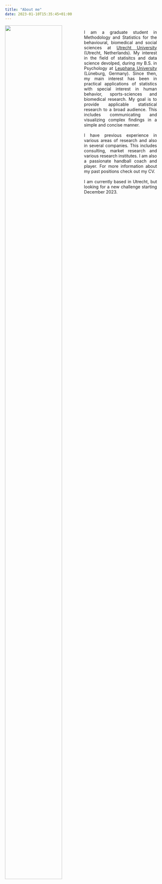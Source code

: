 ```yaml
---
title: "About me"
date: 2023-01-10T15:35:45+01:00
---
```


<div style="float: left; width: 52%;">
<img src = "/images/vacation_prof.png" width = 85% />
</div>

<div style="float: right; width: 48%;">
<p align="justify"> I am a graduate student in Methodology and Statistics for the behavioural, biomedical and social sciences at <a href="https://www.uu.nl/en">Utrecht University</a> (Utrecht, Netherlands). My interest in the field of statisitcs and data science devolped, during my B.S. in Psychology at <a href="https://www.leuphana.de/">Leuphana University</a> (Lüneburg, Germany). Since then, my main interest has been in practical applications of statistics with special interest in human behavior, sports-sciences and biomedical research. My goal is to provide applicable statistical research to a broad audience. This includes communicating and visualizing complex findings in a simple and concise manner. 
<br>
<br>
I have previous experience in various areas of research and also in several companies. This includes consulting, market research and various research institutes. I am also a passionate handball coach and player. For more information about my past positions check out my CV. 
<br>
<br>
I am currently based in Utrecht, but looking for a new challenge starting December 2023.
</p>
</div>
